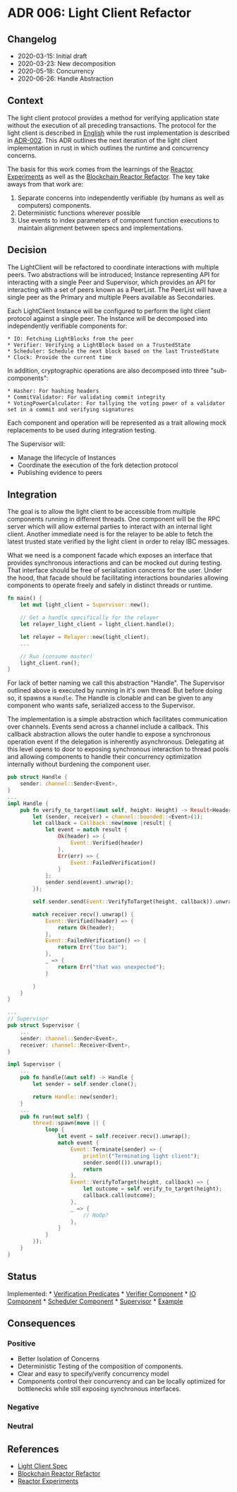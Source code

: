 # ADR 006: Light Client Refactor

## Changelog
- 2020-03-15: Initial draft
- 2020-03-23: New decomposition
- 2020-05-18: Concurrency
- 2020-06-26: Handle Abstraction

## Context

The light client protocol provides a method for verifying application
state without the execution of all preceding transactions. The
protocol for the light client is described in
[English](https://github.com/tendermint/spec/tree/bucky/light-reorg/spec/consensus/light)
while the rust implementation is described in
[ADR-002](adr-002-light-client-adr-index.md). This ADR outlines the
next iteration of the light client implementation in rust in which
outlines the runtime and concurrency concerns.

The basis for this work comes from the learnings of the [Reactor
Experiments](https://github.com/informalsystems/reactor-experiments) as
well as the [Blockchain Reactor
Refactor](https://github.com/tendermint/tendermint/blob/master/docs/architecture/adr-043-blockchain-riri-org.md). The key take aways from that work are:

1. Separate concerns into independently verifiable (by humans as well as
   computers) components.
2. Deterministic functions wherever possible
3. Use events to index parameters of component function executions to
   maintain alignment between specs and implementations.

## Decision

The LightClient will be refactored to coordinate interactions with
multiple peers. Two abstractions will be introduced; Instance
representing API for interacting with a single Peer and Supervisor,
which provides an API for interacting with a set of peers known as a
PeerList. The PeerList will have a single peer as the Primary and
multiple Peers available as Secondaries.

Each LightClient Instance will be configured to perform the light client
protocol against a single peer. The Instance will be decomposed into
independently verifiable components for:

    * IO: Fetching LightBlocks from the peer
    * Verifier: Verifying a LightBlock based on a TrustedState
    * Scheduler: Schedule the next block based on the last TrustedState
    * Clock: Provide the current time

In addition, cryptographic operations are also decomposed into three "sub-components":

    * Hasher: For hashing headers
    * CommitValidator: For validating commit integrity
    * VotingPowerCalculator: For tallying the voting power of a validator set in a commit and verifying signatures

Each component and operation will be represented as a trait allowing mock replacements
to be used during integration testing.

The Supervisor will:

* Manage the lifecycle of Instances
* Coordinate the execution of the fork detection protocol
* Publishing evidence to peers

## Integration

The goal is to allow the light client to be accessible from multiple
components running in different threads. One component will be the RPC server which will allow
external parties to interact with an internal light client. Another
immediate need is for the relayer to be able to fetch the latest trusted
state verified by the light client in order to relay IBC messages.

What we need is a component facade which exposes an interface that
provides synchronous interactions and can be mocked out during testing.
 That interface should be free of
serialization concerns for the user. Under the hood, that facade should
be facilitating interactions boundaries allowing components to operate
freely and safely in distinct threads or runtime.

```rust
fn main() {
    let mut light_client = Supervisor::new();

    // Get a handle specifically for the relayer
    let relayer_light_client = light_client.handle();

    let relayer = Relayer::new(light_client);
    ...

    // Run (consume master)
    light_client.run();
}
```

For lack of better naming we call this abstraction "Handle". The
Supervisor outlined above is executed by running in it's own thread. But
before doing so, it spawns a `Handle`. The Handle is clonable and can
be given to any component who wants safe, serialized access to the
Supervisor.

The implementation is a simple abstraction which facilitates
communication over channels. Events send across a channel include a
callback. This callback abstraction allows the outer handle to expose a
synchronous operation event if the delegation is inherently
asynchronous. Delegating at this level opens to door to exposing
synchronous interaction to thread pools and allowing components to
handle their concurrency optimization internally without burdening the
component user.

```rust
pub struct Handle {
    sender: channel::Sender<Event>,
}
...
impl Handle {
    pub fn verify_to_target(&mut self, height: Height) -> Result<Header, &'static str> {
        let (sender, receiver) = channel::bounded::<Event>(1);
        let callback = Callback::new(move |result| {
            let event = match result {
                Ok(header) => {
                    Event::Verified(header)
                },
                Err(err) => {
                    Event::FailedVerification()
                }
            };
            sender.send(event).unwrap();
        });

        self.sender.send(Event::VerifyToTarget(height, callback)).unwrap();

        match receiver.recv().unwrap() {
            Event::Verified(header) => {
                return Ok(header);
            },
            Event::FailedVerification() => {
                return Err("too bar");
            },
            _ => {
                return Err("that was unexpected");
            }

        }
    }
}

...
// Supervisor
pub struct Supervisor {
    ...
    sender: channel::Sender<Event>,
    receiver: channel::Receiver<Event>,
}

impl Supervisor {
    ...
    pub fn handle(&mut self) -> Handle {
        let sender = self.sender.clone();

        return Handle::new(sender);
    }
    ...
    pub fn run(mut self) {
        thread::spawn(move || {
            loop {
                let event = self.receiver.recv().unwrap();
                match event {
                    Event::Terminate(sender) => {
                        println!("Terminating light client");
                        sender.send(()).unwrap();
                        return
                    },
                    Event::VerifyToTarget(height, callback) => {
                        let outcome = self.verify_to_target(height);
                        callback.call(outcome);
                    },
                    _ => {
                        // NoOp?
                    },
                }
            }
        });
    }
}

```
## Status

Implemented:
    * [Verification Predicates](https://github.com/informalsystems/tendermint-rs/blob/e2335c4/light-client/src/predicates.rs)
    * [Verifier Component](https://github.com/informalsystems/tendermint-rs/blob/e2335c4/light-client/src/components/verifier.rs)
    * [IO Component](https://github.com/informalsystems/tendermint-rs/blob/e2335c4/light-client/src/components/io.rs)
    * [Scheduler Component](https://github.com/informalsystems/tendermint-rs/blob/e2335c4/light-client/src/components/scheduler.rs)
    * [Supervisor](https://github.com/informalsystems/tendermint-rs/blob/e2335c40b1c5e1f7d47ee28ae5f9cc679730b7a2/light-client/src/supervisor.rs)
    * [Example](https://github.com/informalsystems/tendermint-rs/blob/e2335c40b1c5e1f7d47ee28ae5f9cc679730b7a2/light-client/examples/light_client.rs)

## Consequences

### Positive
- Better Isolation of Concerns
- Deterministic Testing of the composition of components.
- Clear and easy to specify/verify concurrency model
- Components control their concurrency and can be locally optimized for
  bottlenecks while still exposing synchronous interfaces.

### Negative

### Neutral

## References

* [Light Client Spec](https://github.com/tendermint/spec/tree/bucky/light-reorg/spec/consensus/light)
* [Blockchain Reactor Refactor](https://github.com/tendermint/tendermint/blob/master/docs/architecture/adr-043-blockchain-riri-org.md)
* [Reactor Experiments](https://github.com/informalsystems/reactor-experiments)
